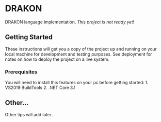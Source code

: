 # DRAKON

DRAKON language implementation. 
*This project is not ready yet!*

## Getting Started

These instructions will get you a copy of the project up and running on your local machine for development and testing purposes. See deployment for notes on how to deploy the project on a live system.

### Prerequisites

You will need to install this features on your pc before getting started:
	1. VS2019 BuildTools
	2. .NET Core 3.1

## Other...

Other tips will add later...
